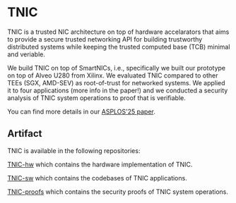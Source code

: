# TNIC

TNIC is a trusted NIC architecture on top of hardware accelarators that aims to provide a secure trusted networking API for building trustworthy distributed systems while keeping the trusted computed base (TCB) minimal and veriable.

We build TNIC on top of SmartNICs, i.e., specifically we built our prototype on top of Alveo U280 from Xilinx. 
We evaluated TNIC compared to other TEEs (SGX, AMD-SEV) as root-of-trust for networked systems. 
We applied it to four applications (more info in the paper!) and we conducted a security analysis of TNIC system operations to proof that is verifiable.


You can find more details in our [ASPLOS'25 paper](TBA).


## Artifact

TNIC is available in the following repositories:

[TNIC-hw](https://github.com/TUM-DSE/TNIC-hw.git) which contains the hardware implementation of TNIC.

[TNIC-sw](https://github.com/TUM-DSE/TNIC-sw.git) which contains the codebases of TNIC applications.

[TNIC-proofs](https://github.com/TUM-DSE/TNIC-proofs.git) which contains the security proofs of TNIC system operations.

